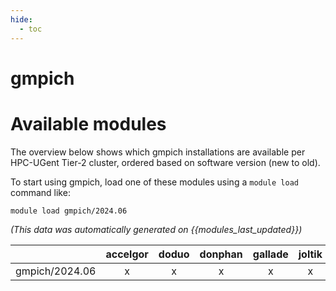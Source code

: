 ```yaml
---
hide:
  - toc
---
```


gmpich
======

# Available modules


The overview below shows which gmpich installations are available per HPC-UGent Tier-2 cluster, ordered based on software version (new to old).

To start using gmpich, load one of these modules using a `module load` command like:

```shell
module load gmpich/2024.06
```

*(This data was automatically generated on {{modules_last_updated}})*

| |accelgor|doduo|donphan|gallade|joltik|litleo|shinx|
| :---: | :---: | :---: | :---: | :---: | :---: | :---: | :---: |
|gmpich/2024.06|x|x|x|x|x|x|x|
